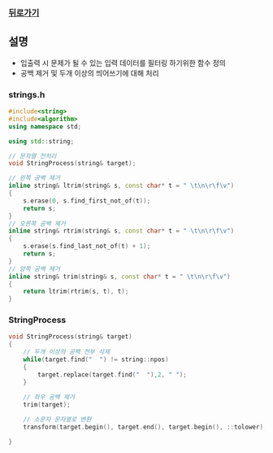 ### [뒤로가기](../Readme.md)

## 설명
- 입출력 시 문제가 될 수 있는 입력 데이터를 필터링 하기위한 함수 정의
- 공백 제거 및 두개 이상의 띄어쓰기에 대해 처리
### strings.h
```cpp
#include<string>
#include<algorithm>
using namespace std;

using std::string;

// 문자열 전처리
void StringProcess(string& target);

// 왼쪽 공백 제거 
inline string& ltrim(string& s, const char* t = " \t\n\r\f\v")
{
	s.erase(0, s.find_first_not_of(t));
	return s;
}
// 오른쪽 공백 제거 
inline string& rtrim(string& s, const char* t = " \t\n\r\f\v")
{
	s.erase(s.find_last_not_of(t) + 1);
	return s;
}
// 양쪽 공백 제거
inline string& trim(string& s, const char* t = " \t\n\r\f\v")
{
	return ltrim(rtrim(s, t), t);
}
```

### StringProcess
```cpp
void StringProcess(string& target)
{
	// 두개 이상의 공백 전부 삭제
	while(target.find("  ") != string::npos)
	{
		target.replace(target.find("  "),2, " ");
	}
	
	// 좌우 공백 제거	
	trim(target);

	// 소문자 문자열로 변환
	transform(target.begin(), target.end(), target.begin(), ::tolower);

}
```